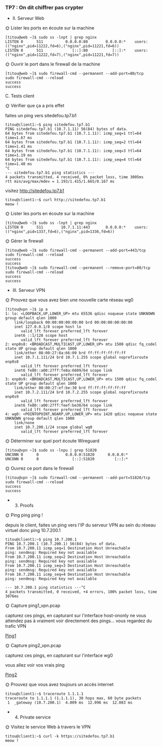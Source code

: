 ### TP7 : On dit chiffrer pas crypter

* II. Serveur Web

🌞 Lister les ports en écoute sur la machine

```
[titou@web ~]$ sudo ss -lnpt | grep nginx
LISTEN 0      511          0.0.0.0:80        0.0.0.0:*    users:(("nginx",pid=11222,fd=6),("nginx",pid=11221,fd=6))
LISTEN 0      511             [::]:80           [::]:*    users:(("nginx",pid=11222,fd=7),("nginx",pid=11221,fd=7))
```

🌞 Ouvrir le port dans le firewall de la machine

```
[titou@web ~]$ sudo firewall-cmd --permanent --add-port=80/tcp
sudo firewall-cmd --reload
success
success
```

C. Tests client

🌞 Vérifier que ça a pris effet

faites un ping vers sitedefou.tp7.b1

```
titou@client1:~$ ping sitedefou.tp7.b1
PING sitedefou.tp7.b1 (10.7.1.11) 56(84) bytes of data.
64 bytes from sitedefou.tp7.b1 (10.7.1.11): icmp_seq=1 ttl=64 time=1.67 ms
64 bytes from sitedefou.tp7.b1 (10.7.1.11): icmp_seq=2 ttl=64 time=1.41 ms
64 bytes from sitedefou.tp7.b1 (10.7.1.11): icmp_seq=3 ttl=64 time=1.19 ms
64 bytes from sitedefou.tp7.b1 (10.7.1.11): icmp_seq=4 ttl=64 time=1.40 ms
^C
--- sitedefou.tp7.b1 ping statistics ---
4 packets transmitted, 4 received, 0% packet loss, time 3005ms
rtt min/avg/max/mdev = 1.193/1.415/1.665/0.167 ms
```

visitez http://sitedefou.tp7.b1

```
titou@client1:~$ curl http://sitedefou.tp7.b1
meow !
```

🌞 Lister les ports en écoute sur la machine

```
[titou@web ~]$ sudo ss -lnpt | grep nginx
LISTEN 0      511        10.7.1.11:443       0.0.0.0:*    users:(("nginx",pid=1337,fd=6),("nginx",pid=1336,fd=6))
```

🌞 Gérer le firewall

```
[titou@web ~]$ sudo firewall-cmd --permanent --add-port=443/tcp
sudo firewall-cmd --reload
success
success
[titou@web ~]$ sudo firewall-cmd --permanent --remove-port=80/tcp        sudo firewall-cmd --reload
success
success
```

* III. Serveur VPN

🌞 Prouvez que vous avez bien une nouvelle carte réseau wg0

```
[titou@vpn ~]$ ip a
1: lo: <LOOPBACK,UP,LOWER_UP> mtu 65536 qdisc noqueue state UNKNOWN group default qlen 1000
    link/loopback 00:00:00:00:00:00 brd 00:00:00:00:00:00
    inet 127.0.0.1/8 scope host lo
       valid_lft forever preferred_lft forever
    inet6 ::1/128 scope host
       valid_lft forever preferred_lft forever
2: enp0s8: <BROADCAST,MULTICAST,UP,LOWER_UP> mtu 1500 qdisc fq_codel state UP group default qlen 1000
    link/ether 08:00:27:8a:66:09 brd ff:ff:ff:ff:ff:ff
    inet 10.7.1.111/24 brd 10.7.1.255 scope global noprefixroute enp0s8
       valid_lft forever preferred_lft forever
    inet6 fe80::a00:27ff:fe8a:6609/64 scope link
       valid_lft forever preferred_lft forever
3: enp0s9: <BROADCAST,MULTICAST,UP,LOWER_UP> mtu 1500 qdisc fq_codel state UP group default qlen 1000
    link/ether 08:00:27:ef:be:30 brd ff:ff:ff:ff:ff:ff
    inet 10.7.2.111/24 brd 10.7.2.255 scope global noprefixroute enp0s9
       valid_lft forever preferred_lft forever
    inet6 fe80::a00:27ff:feef:be30/64 scope link
       valid_lft forever preferred_lft forever
4: wg0: <POINTOPOINT,NOARP,UP,LOWER_UP> mtu 1420 qdisc noqueue state UNKNOWN group default qlen 1000
    link/none
    inet 10.7.200.1/24 scope global wg0
       valid_lft forever preferred_lft forever
```

🌞 Déterminer sur quel port écoute Wireguard

```
[titou@vpn ~]$ sudo ss -lnpu | grep 51820
UNCONN 0      0            0.0.0.0:51820      0.0.0.0:*
UNCONN 0      0               [::]:51820         [::]:*
```

🌞 Ouvrez ce port dans le firewall

```
[titou@vpn ~]$ sudo firewall-cmd --permanent --add-port=51820/tcp
sudo firewall-cmd --reload
success
success
```

* 3. Proofs

🌞 Ping ping ping !

depuis le client, faites un ping vers l'IP du serveur VPN au sein du réseau virtuel
donc ping 10.7.200.1

```
titou@client1:~$ ping 10.7.200.1
PING 10.7.200.1 (10.7.200.1) 56(84) bytes of data.
From 10.7.200.11 icmp_seq=1 Destination Host Unreachable
ping: sendmsg: Required key not available
From 10.7.200.11 icmp_seq=2 Destination Host Unreachable
ping: sendmsg: Required key not available
From 10.7.200.11 icmp_seq=3 Destination Host Unreachable
ping: sendmsg: Required key not available
From 10.7.200.11 icmp_seq=4 Destination Host Unreachable
ping: sendmsg: Required key not available

--- 10.7.200.1 ping statistics ---^C
4 packets transmitted, 0 received, +4 errors, 100% packet loss, time 3076ms
```

🌞 Capture ping1_vpn.pcap

capturez ces pings, en capturant sur l'interface host-ononly
ne vous attendez pas à vraiment voir directement des pings... vous regardez du trafic VPN

[Ping1](Ping1tp7.pcap)

🌞 Capture ping2_vpn.pcap

capturez ces pings, en capturant sur l'interface wg0

vous allez voir vos vrais ping

[Ping2](ping2tp7.pcap)

🌞 Prouvez que vous avez toujours un accès internet

```
titou@client1:~$ traceroute 1.1.1.1
traceroute to 1.1.1.1 (1.1.1.1), 30 hops max, 60 byte packets
 1  _gateway (10.7.200.1)  4.009 ms  12.096 ms  12.083 ms
```

* 4. Private service

🌞 Visitez le service Web à travers le VPN

```
titou@client1:~$ curl -k https://sitedefou.tp7.b1
meow !
```